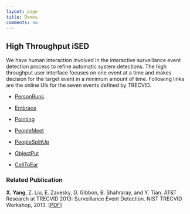 ```yaml
---
layout: page
title: Demos
comments: no
---
```


## High Throughput iSED

We have human interaction involved in the interactive surveillance event detection process to refine automatic system detections. The high throughput user interface focuses on one event at a time and makes decision for the target event in a minimum amount of time. Following links are the online UIs for the seven events defined by TRECVID.

* [PersonRuns](http://134.74.17.30:8096)

* [Embrace](http://134.74.17.30:8092)

* [Pointing](http://134.74.17.30:8097)

* [PeopleMeet](http://134.74.17.30:8094)

* [PeopleSplitUp](http://134.74.17.30:8095)

* [ObjectPut](http://134.74.17.30:8093)

* [CellToEar](http://134.74.17.30:8091)

### Related Publication

**X. Yang**, Z. Liu, E. Zavesky, D. Gibbon, B. Shahraray, and Y. Tian. AT&T Research at TRECVID 2013: Surveillance Event Detection. NIST TRECVID Workshop, 2013. [[PDF](/publications/papers/TRECVID_2013_SED.pdf)]
